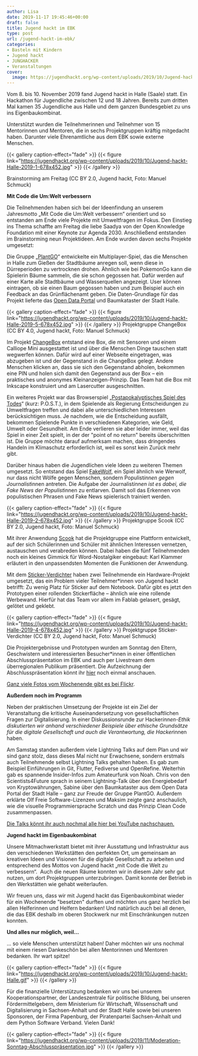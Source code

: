 ```yaml
---
author: Lisa
date: 2019-11-17 19:45:46+00:00
draft: false
title: Jugend hackt im EBK
type: post
url: /jugend-hackt-im-ebk/
categories:
- Basteln mit Kindern
- Jugend hackt
- JUNGHACKER
- Veranstaltungen
cover:
  image: https://jugendhackt.org/wp-content/uploads/2019/10/Jugend-hackt-Halle-2019-1-678x452.jpg
---
```






Vom 8. bis 10. November 2019 fand Jugend hackt in Halle (Saale) statt.
Ein Hackathon für Jugendliche zwischen 12 und 18 Jahren. Bereits zum
dritten Mal kamen 35 Jugendliche aus Halle und dem ganzen Bundesgebiet  zu uns ins Eigenbaukombinat.








<!-- more -->






Unterstützt wurden die Teilnehmerinnen und Teilnehmer von 15 Mentorinnen und Mentoren, die in sechs Projektgruppen kräftig mitgedacht haben. Darunter viele Ehrenamtliche aus dem EBK sowie externe Menschen.







{{< gallery caption-effect="fade" >}}
{{< figure link="https://jugendhackt.org/wp-content/uploads/2019/10/Jugend-hackt-Halle-2019-1-678x452.jpg" >}}
{{< /gallery >}}

Brainstorming am Freitag (CC BY 2.0, Jugend hackt, Foto: Manuel Schmuck)







**Mit Code die Um:Welt verbessern**







Die Teilnehmenden haben sich bei der Ideenfindung an unserem Jahresmotto „Mit Code die Um:Welt verbessern“ orientiert und so entstanden am Ende viele Projekte mit Umweltfragen im Fokus. Den Einstieg ins Thema schaffte am Freitag die liebe Saadya von der Open Knowledge Foundation mit einer Keynote zur Agenda 2030. Anschließend entstanden im Brainstorming neun Projektideen. Am Ende wurden davon sechs Projekte umgesetzt:







Die Gruppe „[PlantGO](https://gitlab.com/jugendhackt/plant-go)“ entwickelte ein Multiplayer-Spiel, das die Menschen in Halle zum Gießen der Stadtbäume anregen soll, wenn diese in Dürreperioden zu vertrocknen drohen. Ähnlich wie bei PokemonGo kann die Spielerin Bäume sammeln, die sie schon gegossen hat. Dafür werden auf einer Karte alle Stadtbäume und Wasserquellen angezeigt. User können eintragen, ob sie einen Baum gegossen haben und zum Beispiel auch ein Feedback an das Grünflächenamt geben. Die Daten-Grundlage für das Projekt lieferte das [Open Data Portal](https://www.halle.de/de/Verwaltung/Online-Angebote/Offene-Verwaltungsdaten/Einfuehrung/index.aspx) und Baumkataster der Stadt Halle.







{{< gallery caption-effect="fade" >}}
{{< figure link="https://jugendhackt.org/wp-content/uploads/2019/10/Jugend-hackt-Halle-2019-5-678x452.jpg" >}}
{{< /gallery >}}
Projektgruppe ChangeBox (CC BY 4.0, Jugend hackt, Foto: Manuel Schmuck)







Im Projekt [ChangeBox](https://change-box.glitch.me/) entstand eine Box, die mit Sensoren und einem Calliope Mini ausgestattet ist und über die Menschen Dinge tauschen statt wegwerfen können. Dafür  wird  auf einer Webseite eingetragen, was abzugeben ist und der Gegenstand in die ChangeBox gelegt. Andere Menschen klicken an, dass sie sich den Gegenstand abholen, bekommen eine PIN und holen sich damit den Gegenstand aus der Box – ein praktisches und anonymes Kleinanzeigen-Prinzip. Das Team hat die Box mit Inkscape konstruiert und am Lasercutter ausgeschnitten.







Ein weiteres Projekt war das Browserspiel „[Postapokalyptisches Spiel des Todes](https://github.com/Jugendhackt/p.a.s.t./)“ (kurz: P.O.S.T.), in dem Spielende als Regierung Entscheidungen zu Umweltfragen treffen und dabei alle unterschiedlichen Interessen berücksichtigen muss. Je nachdem, wie die Entscheidung ausfällt, bekommen Spielende Punkte in verschiedenen Kategorien, wie Geld, Umwelt oder Gesundheit. Am Ende verlieren sie aber leider immer, weil das Spiel in einer Zeit spielt, in der der "point of no return" bereits überschritten ist. Die Gruppe möchte darauf aufmerksam machen, dass dringendes Handeln im Klimaschutz erforderlich ist, weil es sonst kein Zurück mehr gibt.







Darüber hinaus haben die Jugendlichen viele Ideen zu weiteren Themen umgesetzt. So entstand das Spiel [FakeWolf](https://github.com/Jugendhackt/fakewolf.git), ein Spiel ähnlich wie Werwolf, nur dass nicht Wölfe gegen Menschen, sondern Populist*innen gegen Journalist*innen antreten. Die Aufgabe der Journalist*innen ist es dabei, die Fake News der Populist*innen zu entlarven. Damit soll das Erkennen von populistischen Phrasen und Fake News spielerisch trainiert werden.







{{< gallery caption-effect="fade" >}}
{{< figure link="https://jugendhackt.org/wp-content/uploads/2019/10/Jugend-hackt-Halle-2019-2-678x452.jpg" >}}
{{< /gallery >}}
Projektgruppe Scook (CC BY 2.0, Jugend hackt, Foto: Manuel Schmuck)







Mit ihrer Anwendung [Scook](https://gitlab.com/jugendhackt/scook/frontend) hat die Projektgruppe eine Plattform entwickelt, auf der sich Schülerinnen und Schüler mit ähnlichen Interessen vernetzen, austauschen und verabreden können. Dabei haben die fünf Teilnehmenden noch ein kleines Gimmick für Word-Nostalgiker eingebaut: Karl Klammer erläutert in den unpassendsten Momenten die Funktionen der Anwendung.







Mit dem [Sticker-Verdichter](https://www.youtube.com/watch?v=YD3Sp2Qo4qI&list=PLQsLR7zBwcw1nCd-RCPdjxiLxgVysDn-n&index=4&t=0s) haben zwei Teilnehmende ein Hardware-Projekt umgesetzt, das ein Problem vieler Teilnehmer*innen von Jugend hackt betrifft: Zu wenig Platz für Sticker auf dem Notebook. Dafür gibt es jetzt den Prototypen einer rollenden Stickerfläche – ähnlich wie eine rollende Werbewand. Hierfür hat das Team vor allem im Fablab gelasert, gesägt, gelötet und geklebt.







{{< gallery caption-effect="fade" >}}
{{< figure link="https://jugendhackt.org/wp-content/uploads/2019/10/Jugend-hackt-Halle-2019-4-678x452.jpg" >}}
{{< /gallery >}}
Projektgruppe Sticker-Verdichter (CC BY 2.0, Jugend hackt, Foto: Manuel Schmuck)







Die Projektergebnisse und Prototypen wurden am Sonntag den Eltern, Geschwistern und interessierten Besucher*innen in einer öffentlichen Abschlusspräsentation im EBK und auch per Livestream dem überregionalen Publikum präsentiert. Die Aufzeichnung der Abschlusspräsentation könnt ihr [hier](https://www.youtube.com/playlist?list=PLQsLR7zBwcw1nCd-RCPdjxiLxgVysDn-n) noch einmal anschauen.







[Ganz viele Fotos vom Wochenende gibt es bei Flickr](https://www.flickr.com/photos/okfde/albums/72157711734951991).







**Außerdem noch im Programm**







Neben der praktischen Umsetzung der Projekte ist ein Ziel der Veranstaltung die kritische Auseinandersetzung von gesellschaftlichen Fragen zur Digitalisierung. In einer Diskussionsrunde zur Hacker*innen-Ethik diskutierten wir anhand verschiedener Beispiele über ethische Grundsätze für die digitale Gesellschaft und auch die Verantwortung, die Hacker*innen haben.







Am Samstag standen außerdem viele Lightning Talks auf dem Plan und wir sind ganz stolz, dass dieses Mal nicht nur Erwachsene, sondern erstmals auch Teilnehmende selbst Lightning Talks gehalten haben. Es gab zum Beispiel Einführungen in Git, Flutter, Fediverse und OpenRefine. Weiterhin gab es spannende Insider-Infos zum Amateurfunk von Noah. Chris von den Scientists4Future sprach in seinem Lightning-Talk über den Energiebedarf von Kryptowährungen, Sabine über den Baumkataster aus dem Open Data Portal der Stadt Halle – ganz zur Freude der Gruppe PlantGO. Außerdem  erklärte Olf Freie Software-Lizenzen und Maksim zeigte ganz anschaulich, wie die visuelle Programmiersprache Scratch und das Prinzip Clean Code zusammenpassen.







[Die Talks könnt ihr auch nochmal alle hier bei YouTube nachschauen.](https://www.youtube.com/playlist?list=PLQsLR7zBwcw1nCd-RCPdjxiLxgVysDn-n)







**Jugend hackt im Eigenbaukombinat**







Unsere Mitmachwerkstatt bietet mit ihrer Ausstattung und Infrastruktur aus den verschiedenen Werkstätten den perfekten Ort, um gemeinsam an kreativen Ideen und Visionen für die digitale Gesellschaft zu arbeiten und entsprechend des Mottos von Jugend hackt „mit Code die Welt zu verbessern“.  Auch die neuen Räume konnten wir in diesem Jahr sehr gut nutzen, um dort Projektgruppen unterzubringen. Damit konnte der Betrieb in den Werkstätten wie gehabt weiterlaufen.







Wir freuen uns, dass wir mit Jugend hackt das Eigenbaukombinat wieder für ein Wochenende "besetzen" durften und möchten uns ganz herzlich bei allen Helferinnen und Helfern bedanken! Und natürlich auch bei all denen, die das EBK deshalb im oberen Stockwerk nur mit Einschränkungen nutzen konnten.







**Und alles nur möglich, weil…**







... so viele Menschen unterstützt haben! Daher möchten wir uns nochmal mit einem riesen Dankeschön bei allen Mentorinnen und Mentoren bedanken. Ihr wart spitze!





{{< gallery caption-effect="fade" >}}
{{< figure link="https://jugendhackt.org/wp-content/uploads/2019/10/Jugend-hackt-Halle.gif" >}}
{{< /gallery >}}





Für die finanzielle Unterstützung bedanken wir uns bei unserem Kooperationspartner, der Landeszentrale für politische Bildung, bei unseren Fördermittelgebern, dem Ministerium für Wirtschaft, Wissenschaft und Digitalisierung in Sachsen-Anhalt und der Stadt Halle sowie bei unseren Sponsoren, der Firma Papenburg, der Piratenpartei Sachsen-Anhalt und dem Python Software Verband. Vielen Dank!





{{< gallery caption-effect="fade" >}}
{{< figure link="https://jugendhackt.org/wp-content/uploads/2019/11/Moderation-Sonntag-Abschlusspräsentation.jpg" >}}
{{< /gallery >}}
